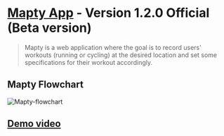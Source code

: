 # [Mapty App](https://bankist-app-ayman99.netlify.app/) - Version 1.2.0 Official (Beta version)
> Mapty is a web application where the goal is to record users' workouts (running or cycling) at the desired location and set some specifications for their workout accordingly.

## Mapty Flowchart
![Mapty-flowchart](https://github.com/Ayman-Sedik/Mapty-App/assets/87248906/4d9605ff-c108-43c3-a19f-dca77933199c)

## [Demo video](https://drive.google.com/file/d/1glUNkfwdTgW6DD0JxTvhQqgFW1RK9yVe/view?usp=sharing)

